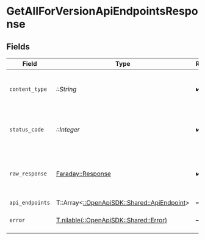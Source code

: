 # GetAllForVersionApiEndpointsResponse


## Fields

| Field                                                                             | Type                                                                              | Required                                                                          | Description                                                                       |
| --------------------------------------------------------------------------------- | --------------------------------------------------------------------------------- | --------------------------------------------------------------------------------- | --------------------------------------------------------------------------------- |
| `content_type`                                                                    | *::String*                                                                        | :heavy_check_mark:                                                                | HTTP response content type for this operation                                     |
| `status_code`                                                                     | *::Integer*                                                                       | :heavy_check_mark:                                                                | HTTP response status code for this operation                                      |
| `raw_response`                                                                    | [Faraday::Response](https://www.rubydoc.info/gems/faraday/Faraday/Response)       | :heavy_check_mark:                                                                | Raw HTTP response; suitable for custom response parsing                           |
| `api_endpoints`                                                                   | T::Array<[::OpenApiSDK::Shared::ApiEndpoint](../../models/shared/apiendpoint.md)> | :heavy_minus_sign:                                                                | OK                                                                                |
| `error`                                                                           | [T.nilable(::OpenApiSDK::Shared::Error)](../../models/shared/error.md)            | :heavy_minus_sign:                                                                | Default error response                                                            |